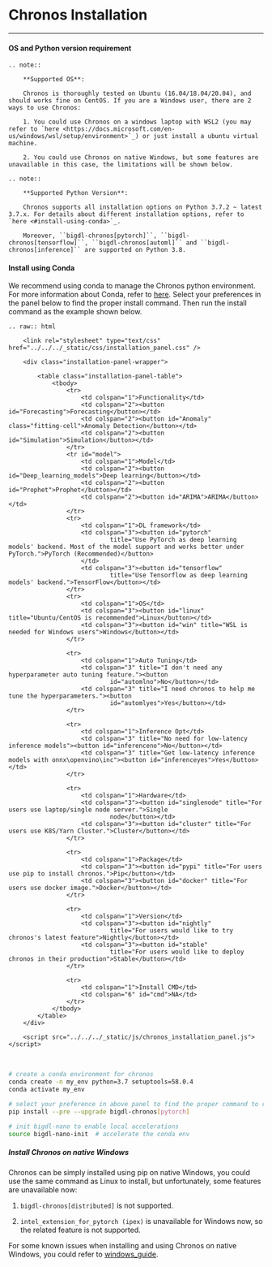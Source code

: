 # Chronos Installation

---

#### OS and Python version requirement


```eval_rst
.. note::

    **Supported OS**:

    Chronos is thoroughly tested on Ubuntu (16.04/18.04/20.04), and should works fine on CentOS. If you are a Windows user, there are 2 ways to use Chronos:
     
    1. You could use Chronos on a windows laptop with WSL2 (you may refer to `here <https://docs.microsoft.com/en-us/windows/wsl/setup/environment>`_) or just install a ubuntu virtual machine.

    2. You could use Chronos on native Windows, but some features are unavailable in this case, the limitations will be shown below.
```
```eval_rst
.. note::

    **Supported Python Version**:

    Chronos supports all installation options on Python 3.7.2 ~ latest 3.7.x. For details about different installation options, refer to `here <#install-using-conda>`_.

    Moreover, ``bigdl-chronos[pytorch]``, ``bigdl-chronos[tensorflow]``, ``bigdl-chronos[automl]`` and ``bigdl-chronos[inference]`` are supported on Python 3.8.
```



#### Install using Conda

We recommend using conda to manage the Chronos python environment. For more information about Conda, refer to [here](https://docs.conda.io/en/latest/miniconda.html#).
Select your preferences in the panel below to find the proper install command. Then run the install command as the example shown below.


```eval_rst
.. raw:: html

    <link rel="stylesheet" type="text/css" href="../../../_static/css/installation_panel.css" />

    <div class="installation-panel-wrapper">

        <table class="installation-panel-table">
            <tbody>
                <tr>
                    <td colspan="1">Functionality</td>
                    <td colspan="2"><button id="Forecasting">Forecasting</button></td>
                    <td colspan="2"><button id="Anomaly" class="fitting-cell">Anomaly Detection</button></td>
                    <td colspan="2"><button id="Simulation">Simulation</button></td>
                </tr>
                <tr id="model">
                    <td colspan="1">Model</td>
                    <td colspan="2"><button id="Deep_learning_models">Deep learning</button></td>
                    <td colspan="2"><button id="Prophet">Prophet</button></td>
                    <td colspan="2"><button id="ARIMA">ARIMA</button></td>
                </tr>
                <tr>
                    <td colspan="1">DL framework</td>
                    <td colspan="3"><button id="pytorch"
                            title="Use PyTorch as deep learning models' backend. Most of the model support and works better under PyTorch.">PyTorch (Recommended)</button>
                    </td>
                    <td colspan="3"><button id="tensorflow"
                            title="Use Tensorflow as deep learning models' backend.">TensorFlow</button></td>
                </tr>
                <tr>
                    <td colspan="1">OS</td>
                    <td colspan="3"><button id="linux" title="Ubuntu/CentOS is recommended">Linux</button></td>
                    <td colspan="3"><button id="win" title="WSL is needed for Windows users">Windows</button></td>
                </tr>

                <tr>
                    <td colspan="1">Auto Tuning</td>
                    <td colspan="3" title="I don't need any hyperparameter auto tuning feature."><button
                            id="automlno">No</button></td>
                    <td colspan="3" title="I need chronos to help me tune the hyperparameters."><button
                            id="automlyes">Yes</button></td>
                </tr>

                <tr>
                    <td colspan="1">Inference Opt</td>
                    <td colspan="3" title="No need for low-latency inference models"><button id="inferenceno">No</button></td>
                    <td colspan="3" title="Get low-latency inference models with onnx\openvino\inc"><button id="inferenceyes">Yes</button></td>
                </tr>

                <tr>
                    <td colspan="1">Hardware</td>
                    <td colspan="3"><button id="singlenode" title="For users use laptop/single node server.">Single
                            node</button></td>
                    <td colspan="3"><button id="cluster" title="For users use K8S/Yarn Cluster.">Cluster</button></td>
                </tr>

                <tr>
                    <td colspan="1">Package</td>
                    <td colspan="3"><button id="pypi" title="For users use pip to install chronos.">Pip</button></td>
                    <td colspan="3"><button id="docker" title="For users use docker image.">Docker</button></td>
                </tr>

                <tr>
                    <td colspan="1">Version</td>
                    <td colspan="3"><button id="nightly"
                            title="For users would like to try chronos's latest feature">Nightly</button></td>
                    <td colspan="3"><button id="stable"
                            title="For users would like to deploy chronos in their production">Stable</button></td>
                </tr>

                <tr>
                    <td colspan="1">Install CMD</td>
                    <td colspan="6" id="cmd">NA</td>
                </tr>
            </tbody>
        </table>
    </div>

    <script src="../../../_static/js/chronos_installation_panel.js"></script>
```

</br>


```bash
# create a conda environment for chronos
conda create -n my_env python=3.7 setuptools=58.0.4
conda activate my_env

# select your preference in above panel to find the proper command to replace the below command, e.g.
pip install --pre --upgrade bigdl-chronos[pytorch]

# init bigdl-nano to enable local accelerations
source bigdl-nano-init  # accelerate the conda env
```

##### Install Chronos on native Windows

Chronos can be simply installed using pip on native Windows, you could use the same command as Linux to install, but unfortunately, some features are unavailable now:

1. `bigdl-chronos[distributed]` is not supported.

2. `intel_extension_for_pytorch (ipex)` is unavailable for Windows now, so the related feature is not supported.

For some known issues when installing and using Chronos on native Windows, you could refer to [windows_guide](https://bigdl.readthedocs.io/en/latest/doc/Chronos/Howto/windows_guide.html).